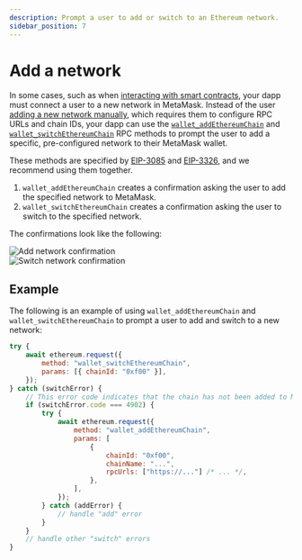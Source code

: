 ```yaml
---
description: Prompt a user to add or switch to an Ethereum network.
sidebar_position: 7
---
```


# Add a network

In some cases, such as when [interacting with smart contracts](interact-with-smart-contracts/index.md),
your dapp must connect a user to a new network in MetaMask.
Instead of the user [adding a new network manually](https://support.metamask.io/hc/en-us/articles/360043227612-How-to-add-a-custom-network-RPC#h_01G63GGJ83DGDRCS2ZWXM37CV5),
which requires them to configure RPC URLs and chain IDs, your dapp can use the
[`wallet_addEthereumChain`](/wallet/reference/wallet_addethereumchain) and
[`wallet_switchEthereumChain`](/wallet/reference/wallet_switchethereumchain) RPC methods to prompt
the user to add a specific, pre-configured network to their MetaMask wallet.

These methods are specified by [EIP-3085](https://eips.ethereum.org/EIPS/eip-3085) and
[EIP-3326](https://eips.ethereum.org/EIPS/eip-3326), and we recommend using them together.

1. `wallet_addEthereumChain` creates a confirmation asking the user to add the specified network to MetaMask.
2. `wallet_switchEthereumChain` creates a confirmation asking the user to switch to the specified network.

The confirmations look like the following:

<div class="row">
    <div class="column">
        <img src={require("../assets/add-network.png").default} alt="Add network confirmation" style={{border: '1px solid gray'}} />
    </div>
    <div class="column">
        <img src={require("../assets/switch-network.png").default} alt="Switch network confirmation" style={{border: '1px solid gray'}} />
    </div>
</div>

## Example

The following is an example of using `wallet_addEthereumChain` and `wallet_switchEthereumChain` to
prompt a user to add and switch to a new network:

```javascript
try {
    await ethereum.request({
        method: "wallet_switchEthereumChain",
        params: [{ chainId: "0xf00" }],
    });
} catch (switchError) {
    // This error code indicates that the chain has not been added to MetaMask.
    if (switchError.code === 4902) {
        try {
            await ethereum.request({
                method: "wallet_addEthereumChain",
                params: [
                    {
                        chainId: "0xf00",
                        chainName: "...",
                        rpcUrls: ["https://..."] /* ... */,
                    },
                ],
            });
        } catch (addError) {
            // handle "add" error
        }
    }
    // handle other "switch" errors
}
```